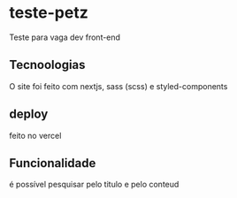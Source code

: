 # teste-petz
Teste para vaga dev front-end

## Tecnoologias
O site foi feito com nextjs, sass (scss) e styled-components

## deploy
feito no vercel

## Funcionalidade
é possível pesquisar pelo titulo e pelo conteud

